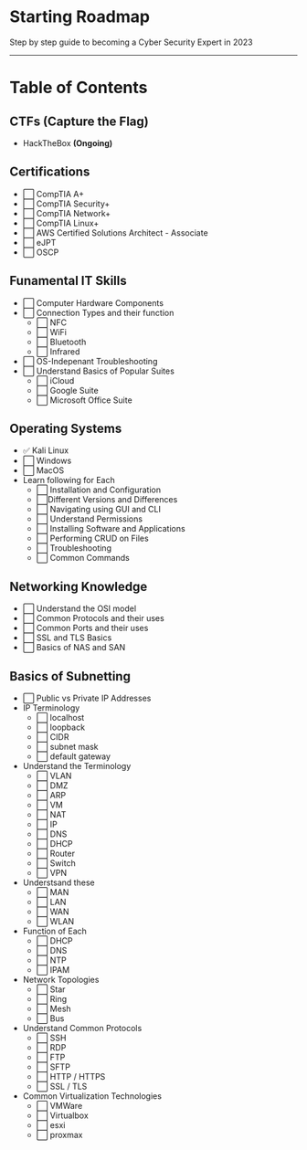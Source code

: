 # Starting Roadmap
 
Step by step guide to becoming a Cyber Security Expert in 2023

 -------
# Table of Contents

## CTFs (Capture the Flag)
- HackTheBox **(Ongoing)**

## Certifications
- ⬜️ CompTIA A+
- ⬜️ CompTIA Security+
- ⬜️ CompTIA Network+
- ⬜️ CompTIA Linux+
- ⬜️ AWS Certified Solutions Architect - Associate
- ⬜️ eJPT
- ⬜️ OSCP

## Funamental IT Skills
- ⬜️ Computer Hardware Components
- ⬜️ Connection Types and their function
    - ⬜️ NFC
    - ⬜️ WiFi
    - ⬜️ Bluetooth
    - ⬜️ Infrared
- ⬜️ OS-Indepenant Troubleshooting
- ⬜️ Understand Basics of Popular Suites
    - ⬜️ iCloud
    - ⬜️ Google Suite
    - ⬜️ Microsoft Office Suite

## Operating Systems
- ✅ Kali Linux
- ⬜️ Windows
- ⬜️ MacOS
- Learn following for Each
    - ⬜️ Installation and Configuration
    - ⬜️Different Versions and Differences
    - ⬜️ Navigating using GUI and CLI
    - ⬜️ Understand Permissions
    - ⬜️ Installing Software and Applications
    - ⬜️ Performing CRUD on Files
    - ⬜️ Troubleshooting
    - ⬜️ Common Commands

## Networking Knowledge
- ⬜️ Understand the OSI model
- ⬜️ Common Protocols and their uses
- ⬜️ Common Ports and their uses
- ⬜️ SSL and TLS Basics
- ⬜️ Basics of NAS and SAN

## Basics of Subnetting
- ⬜️ Public vs Private IP Addresses
- IP Terminology
    - ⬜️ localhost
    - ⬜️ loopback
    - ⬜️ CIDR
    - ⬜️ subnet mask
    - ⬜️ default gateway
- Understand the Terminology
    - ⬜️ VLAN
    - ⬜️ DMZ
    - ⬜️ ARP
    - ⬜️ VM
    - ⬜️ NAT
    - ⬜️ IP
    - ⬜️ DNS
    - ⬜️ DHCP
    - ⬜️ Router
    - ⬜️ Switch
    - ⬜️ VPN
- Understsand these
    - ⬜️ MAN
    - ⬜️ LAN
    - ⬜️ WAN
    - ⬜️ WLAN
- Function of Each
    - ⬜️ DHCP
    - ⬜️ DNS
    - ⬜️ NTP
    - ⬜️ IPAM
- Network Topologies
    - ⬜️ Star
    - ⬜️ Ring
    - ⬜️ Mesh
    - ⬜️ Bus
- Understand Common Protocols
    - ⬜️ SSH
    - ⬜️ RDP
    - ⬜️ FTP
    - ⬜️ SFTP
    - ⬜️ HTTP / HTTPS
    - ⬜️ SSL / TLS
- Common Virtualization Technologies
    - ⬜️ VMWare
    - ⬜️ Virtualbox
    - ⬜️ esxi
    - ⬜️ proxmax